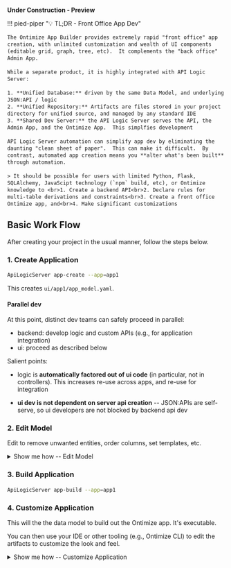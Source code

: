 **Under Construction - Preview**

!!! pied-piper ":bulb: TL;DR - Front Office App Dev"

    The Ontimize App Builder provides extremely rapid "front office" app creation, with unlimited customization and wealth of UI components (editable grid, graph, tree, etc).  It complements the "back office" Admin App.

    While a separate product, it is highly integrated with API Logic Server:

    1. **Unified Database:** driven by the same Data Model, and underlying JSON:API / logic
    2. **Unified Repository:** Artifacts are files stored in your project directory for unified source, and managed by any standard IDE
    3. **Shared Dev Server:** the API Logic Server serves the API, the Admin App, and the Ontimize App.  This simplfies development
    
    API Logic Server automation can simplify app dev by eliminating the daunting "clean sheet of paper".  This can make it difficult.  By contrast, automated app creation means you **alter what's been built** through automation.

    > It should be possible for users with limited Python, Flask, SQLAlchemy, JavaScipt technology (`npm` build, etc), or Ontimize knowledge to <br>1. Create a backend API<br>2. Declare rules for multi-table derivations and constraints<br>3. Create a front office Ontimize app, and<br>4. Make significant customizations


## Basic Work Flow

After creating your project in the usual manner, follow the steps below.

### 1. Create Application

```bash
ApiLogicServer app-create --app=app1
```

This creates `ui/app1/app_model.yaml`.  

#### Parallel dev

At this point, distinct dev teams can safely proceed in parallel:

* backend: develop logic and custom APIs (e.g., for application integration)
* ui: proceed as described below

Salient points:

* logic is **automatically factored out of ui code** (in particular, not in controllers).  This increases re-use across apps, and re-use for integration

* **ui dev is not dependent on server api creation** -- JSON:APIs are self-serve, so ui developers are not blocked by backend api dev

### 2. Edit Model

Edit to remove unwanted entities, order columns, set templates, etc.

<details markdown>

<summary> Show me how -- Edit Model </summary>

&nbsp;

![app_create](images/ontimize/app-create.png)

</details>

### 3. Build Application

```bash
ApiLogicServer app-build --app=app1
```
### 4. Customize Application

This will the the data model to build out the Ontimize app.  It's executable.

You can then use your IDE or other tooling (e.g., Ontimize CLI) to edit the artifacts to customize the look and feel.


<details markdown>

<summary> Show me how -- Customize Application </summary>

&nbsp;

![app_create](images/ontimize/app-create.png)

</details>
